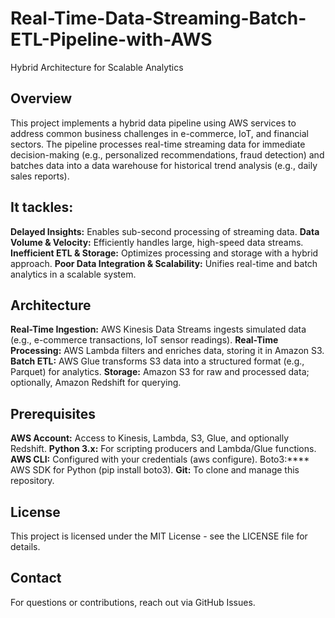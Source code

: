 # Real-Time-Data-Streaming-Batch-ETL-Pipeline-with-AWS
Hybrid Architecture for Scalable Analytics


## Overview
This project implements a hybrid data pipeline using AWS services to address common business challenges in e-commerce, IoT, and financial sectors. The pipeline processes real-time streaming data for immediate decision-making (e.g., personalized recommendations, fraud detection) and batches data into a data warehouse for historical trend analysis (e.g., daily sales reports). 

## It tackles:
**Delayed Insights:** Enables sub-second processing of streaming data.
**Data Volume & Velocity:** Efficiently handles large, high-speed data streams.
**Inefficient ETL & Storage:** Optimizes processing and storage with a hybrid approach.
**Poor Data Integration & Scalability:** Unifies real-time and batch analytics in a scalable system.

## Architecture
**Real-Time Ingestion:** AWS Kinesis Data Streams ingests simulated data (e.g., e-commerce transactions, IoT sensor readings).
**Real-Time Processing:** AWS Lambda filters and enriches data, storing it in Amazon S3.
**Batch ETL:** AWS Glue transforms S3 data into a structured format (e.g., Parquet) for analytics.
**Storage:** Amazon S3 for raw and processed data; optionally, Amazon Redshift for querying.

## Prerequisites
**AWS Account:** Access to Kinesis, Lambda, S3, Glue, and optionally Redshift.
**Python 3.x:** For scripting producers and Lambda/Glue functions.
**AWS CLI:** Configured with your credentials (aws configure).
Boto3:**** AWS SDK for Python (pip install boto3).
**Git:** To clone and manage this repository.

## License
This project is licensed under the MIT License - see the LICENSE file for details.

## Contact
For questions or contributions, reach out via GitHub Issues.
